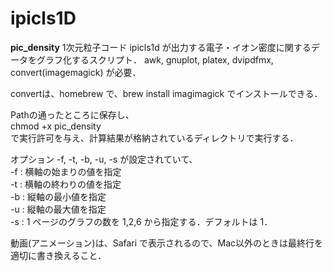 # ipicls1D
**pic_density**
1次元粒子コード ipicls1d が出力する電子・イオン密度に関するデータをグラフ化するスクリプト．
awk, gnuplot,  platex, dvipdfmx, convert(imagemagick) が必要．  

convertは、homebrew で、brew install imagimagick でインストールできる．


Pathの通ったところに保存し、  
chmod +x pic_density   
で実行許可を与え、計算結果が格納されているディレクトリで実行する．

オプション  -f, -t, -b, -u, -s が設定されていて、  
-f : 横軸の始まりの値を指定  
-t : 横軸の終わりの値を指定  
-b : 縦軸の最小値を指定  
-u : 縦軸の最大値を指定  
-s : 1 ページのグラフの数を 1,2,6 から指定する．デフォルトは 1．  

動画(アニメーション)は、Safari で表示されるので、Mac以外のときは最終行を適切に書き換えること．

